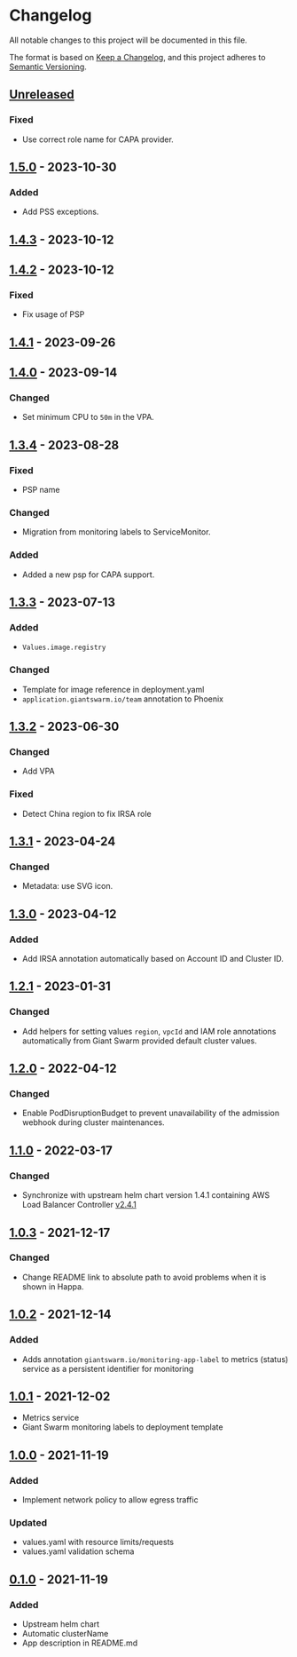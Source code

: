 # Changelog

All notable changes to this project will be documented in this file.

The format is based on [Keep a Changelog](https://keepachangelog.com/en/1.0.0/),
and this project adheres to [Semantic Versioning](https://semver.org/spec/v2.0.0.html).

## [Unreleased]

### Fixed

- Use correct role name for CAPA provider.

## [1.5.0] - 2023-10-30

### Added

- Add PSS exceptions.

## [1.4.3] - 2023-10-12

## [1.4.2] - 2023-10-12

### Fixed

- Fix usage of PSP

## [1.4.1] - 2023-09-26

## [1.4.0] - 2023-09-14

### Changed

- Set minimum CPU to `50m` in the VPA.

## [1.3.4] - 2023-08-28

### Fixed

- PSP name

### Changed

- Migration from monitoring labels to ServiceMonitor.

### Added

- Added a new psp for CAPA support.

## [1.3.3] - 2023-07-13

### Added

- `Values.image.registry`

### Changed

- Template for image reference in deployment.yaml
- `application.giantswarm.io/team` annotation to Phoenix

## [1.3.2] - 2023-06-30

### Changed

- Add VPA

### Fixed

- Detect China region to fix IRSA role

## [1.3.1] - 2023-04-24

### Changed

- Metadata: use SVG icon.

## [1.3.0] - 2023-04-12

### Added

- Add IRSA annotation automatically based on Account ID and Cluster ID.

## [1.2.1] - 2023-01-31

### Changed

- Add helpers for setting values `region`, `vpcId` and IAM role annotations automatically from Giant Swarm provided default cluster values.

## [1.2.0] - 2022-04-12

### Changed

- Enable PodDisruptionBudget to prevent unavailability of the admission webhook during cluster maintenances.

## [1.1.0] - 2022-03-17

### Changed

- Synchronize with upstream helm chart version 1.4.1 containing AWS Load Balancer Controller [v2.4.1](https://github.com/kubernetes-sigs/aws-load-balancer-controller/releases/tag/v2.4.1)

## [1.0.3] - 2021-12-17

### Changed

- Change README link to absolute path to avoid problems when it is shown in Happa.

## [1.0.2] - 2021-12-14

### Added

- Adds annotation `giantswarm.io/monitoring-app-label` to metrics (status) service as a persistent identifier for monitoring

## [1.0.1] - 2021-12-02

- Metrics service
- Giant Swarm monitoring labels to deployment template

## [1.0.0] - 2021-11-19

### Added

- Implement network policy to allow egress traffic

### Updated
- values.yaml with resource limits/requests
- values.yaml validation schema

## [0.1.0] - 2021-11-19

### Added
- Upstream helm chart
- Automatic clusterName
- App description in README.md

[Unreleased]: https://github.com/giantswarm/aws-load-balancer-controller-app/compare/v1.5.0...HEAD
[1.5.0]: https://github.com/giantswarm/aws-load-balancer-controller-app/compare/v1.4.3...v1.5.0
[1.4.3]: https://github.com/giantswarm/aws-load-balancer-controller-app/compare/v1.4.2...v1.4.3
[1.4.2]: https://github.com/giantswarm/aws-load-balancer-controller-app/compare/v1.4.1...v1.4.2
[1.4.1]: https://github.com/giantswarm/aws-load-balancer-controller-app/compare/v1.4.0...v1.4.1
[1.4.0]: https://github.com/giantswarm/aws-load-balancer-controller-app/compare/v1.3.4...v1.4.0
[1.3.4]: https://github.com/giantswarm/aws-load-balancer-controller-app/compare/v1.3.3...v1.3.4
[1.3.3]: https://github.com/giantswarm/aws-load-balancer-controller-app/compare/v1.3.2...v1.3.3
[1.3.2]: https://github.com/giantswarm/aws-load-balancer-controller-app/compare/v1.3.1...v1.3.2
[1.3.1]: https://github.com/giantswarm/aws-load-balancer-controller-app/compare/v1.3.0...v1.3.1
[1.3.0]: https://github.com/giantswarm/aws-load-balancer-controller-app/compare/v1.2.1...v1.3.0
[1.2.1]: https://github.com/giantswarm/aws-load-balancer-controller-app/compare/v1.2.0...v1.2.1
[1.2.0]: https://github.com/giantswarm/aws-load-balancer-controller-app/compare/v1.1.0...v1.2.0
[1.1.0]: https://github.com/giantswarm/aws-load-balancer-controller-app/compare/v1.0.3...v1.1.0
[1.0.3]: https://github.com/giantswarm/aws-load-balancer-controller-app/compare/v1.0.2...v1.0.3
[1.0.2]: https://github.com/giantswarm/aws-load-balancer-controller-app/compare/v1.0.1...v1.0.2
[1.0.1]: https://github.com/giantswarm/aws-load-balancer-controller-app/compare/v1.0.0...v1.0.1
[1.0.0]: https://github.com/giantswarm/aws-load-balancer-controller-app/compare/v0.1.0...v1.0.0
[0.1.0]: https://github.com/giantswarm/aws-load-balancer-controller-app/releases/tag/v0.1.0
